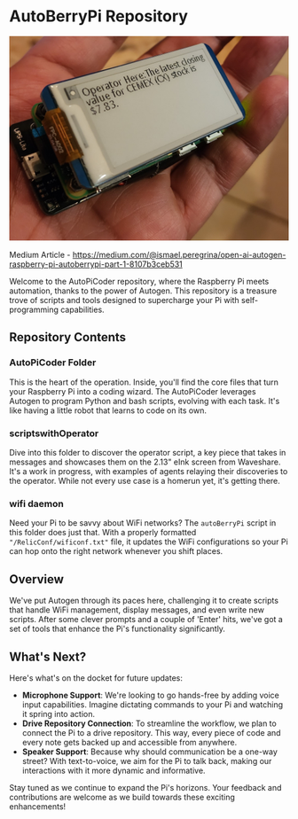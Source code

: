# AutoBerryPi Repository
![My Example Image](raspberry1.jpg "Give me the stock value for CEMEX")

Medium Article - https://medium.com/@ismael.peregrina/open-ai-autogen-raspberry-pi-autoberrypi-part-1-8107b3ceb531

Welcome to the AutoPiCoder repository, where the Raspberry Pi meets automation, thanks to the power of Autogen. This repository is a treasure trove of scripts and tools designed to supercharge your Pi with self-programming capabilities.

## Repository Contents

### AutoPiCoder Folder
This is the heart of the operation. Inside, you'll find the core files that turn your Raspberry Pi into a coding wizard. The AutoPiCoder leverages Autogen to program Python and bash scripts, evolving with each task. It's like having a little robot that learns to code on its own.

### scriptswithOperator
Dive into this folder to discover the operator script, a key piece that takes in messages and showcases them on the 2.13" eInk screen from Waveshare. It's a work in progress, with examples of agents relaying their discoveries to the operator. While not every use case is a homerun yet, it's getting there.

### wifi daemon
Need your Pi to be savvy about WiFi networks? The `autoBerryPi` script in this folder does just that. With a properly formatted `"/RelicConf/wificonf.txt"` file, it updates the WiFi configurations so your Pi can hop onto the right network whenever you shift places.

## Overview

We've put Autogen through its paces here, challenging it to create scripts that handle WiFi management, display messages, and even write new scripts. After some clever prompts and a couple of 'Enter' hits, we've got a set of tools that enhance the Pi's functionality significantly. 

## What's Next?

Here's what's on the docket for future updates:

- **Microphone Support**: We're looking to go hands-free by adding voice input capabilities. Imagine dictating commands to your Pi and watching it spring into action.
- **Drive Repository Connection**: To streamline the workflow, we plan to connect the Pi to a drive repository. This way, every piece of code and every note gets backed up and accessible from anywhere.
- **Speaker Support**: Because why should communication be a one-way street? With text-to-voice, we aim for the Pi to talk back, making our interactions with it more dynamic and informative.

Stay tuned as we continue to expand the Pi's horizons. Your feedback and contributions are welcome as we build towards these exciting enhancements!

